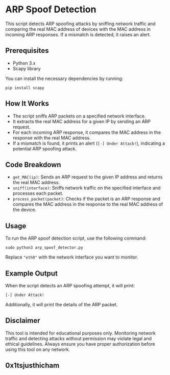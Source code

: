 
# ARP Spoof Detection

This script detects ARP spoofing attacks by sniffing network traffic and comparing the real MAC address of devices with the MAC address in incoming ARP responses. If a mismatch is detected, it raises an alert.

## Prerequisites

- Python 3.x
- Scapy library

You can install the necessary dependencies by running:

```
pip install scapy
```

## How It Works

- The script sniffs ARP packets on a specified network interface.
- It extracts the real MAC address for a given IP by sending an ARP request.
- For each incoming ARP response, it compares the MAC address in the response with the real MAC address.
- If a mismatch is found, it prints an alert (`[-] Under Attack!`), indicating a potential ARP spoofing attack.

## Code Breakdown

- `get_MAC(ip)`: Sends an ARP request to the given IP address and returns the real MAC address.
- `sniff(interface)`: Sniffs network traffic on the specified interface and processes each packet.
- `process_packet(packet)`: Checks if the packet is an ARP response and compares the MAC address in the response to the real MAC address of the device.

## Usage

To run the ARP spoof detection script, use the following command:

```
sudo python3 arp_spoof_detector.py
```

Replace `"eth0"` with the network interface you want to monitor.

## Example Output

When the script detects an ARP spoofing attempt, it will print:

```
[-] Under Attack!
```

Additionally, it will print the details of the ARP packet.

## Disclaimer

This tool is intended for educational purposes only. Monitoring network traffic and detecting attacks without permission may violate legal and ethical guidelines. Always ensure you have proper authorization before using this tool on any network.

## 0x1tsjusthicham
